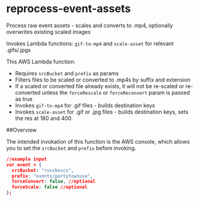 # reprocess-event-assets

Process raw event assets - scales and converts to .mp4, optionally overwrites existing scaled images

Invokes Lambda functions: `gif-to-mp4` and `scale-asset` for relevant .gifs/.jpgs

This AWS Lambda function:

- Requires `srcBucket` and `prefix` as params
- Filters files to be scaled or converted to .mp4s by suffix and extension
- If a scaled or converted file already exists, it will not be re-scaled or re-converted unless the `forceRescale` or `forceReconvert` param is passed as true
- Invokes `gif-to-mp4` for .gif files - builds destination keys
- Invokes `scale-asset` for .gif or .jpg files - builds destination keys, sets the res at 180 and 400.

##Overview

The intended invokation of this function is the AWS console,
which allows you to set the `srcBucket` and `prefix` before invoking.

```json
//example input
var event = {
  srcBucket: "russbosco",
  prefix: "events/partytownusa",
  forceConvert: false, //optional
  forceScale: false //optional
};
```
